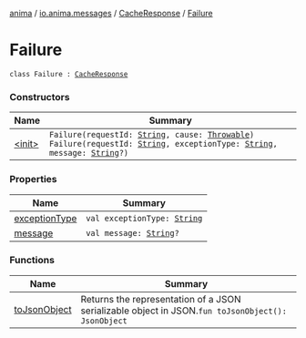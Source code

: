 [anima](../../../index.md) / [io.anima.messages](../../index.md) / [CacheResponse](../index.md) / [Failure](./index.md)

# Failure

`class Failure : `[`CacheResponse`](../index.md)

### Constructors

| Name | Summary |
|---|---|
| [&lt;init&gt;](-init-.md) | `Failure(requestId: `[`String`](https://kotlinlang.org/api/latest/jvm/stdlib/kotlin/-string/index.html)`, cause: `[`Throwable`](https://kotlinlang.org/api/latest/jvm/stdlib/kotlin/-throwable/index.html)`)`<br>`Failure(requestId: `[`String`](https://kotlinlang.org/api/latest/jvm/stdlib/kotlin/-string/index.html)`, exceptionType: `[`String`](https://kotlinlang.org/api/latest/jvm/stdlib/kotlin/-string/index.html)`, message: `[`String`](https://kotlinlang.org/api/latest/jvm/stdlib/kotlin/-string/index.html)`?)` |

### Properties

| Name | Summary |
|---|---|
| [exceptionType](exception-type.md) | `val exceptionType: `[`String`](https://kotlinlang.org/api/latest/jvm/stdlib/kotlin/-string/index.html) |
| [message](message.md) | `val message: `[`String`](https://kotlinlang.org/api/latest/jvm/stdlib/kotlin/-string/index.html)`?` |

### Functions

| Name | Summary |
|---|---|
| [toJsonObject](to-json-object.md) | Returns the representation of a JSON serializable object in JSON.`fun toJsonObject(): JsonObject` |
